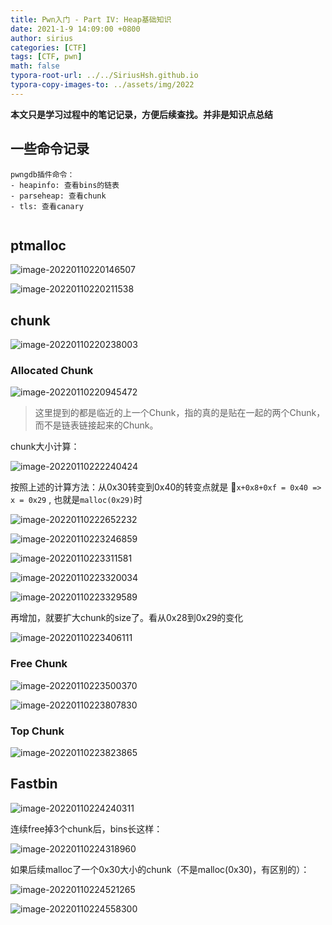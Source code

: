 ```yaml
---
title: Pwn入门 - Part IV: Heap基础知识
date: 2021-1-9 14:09:00 +0800
author: sirius
categories: [CTF]
tags: [CTF, pwn]
math: false
typora-root-url: ../../SiriusHsh.github.io
typora-copy-images-to: ../assets/img/2022
---
```




**本文只是学习过程中的笔记记录，方便后续查找。并非是知识点总结**





## 一些命令记录

```
pwngdb插件命令：
- heapinfo: 查看bins的链表
- parseheap: 查看chunk
- tls: 查看canary


```





## ptmalloc

![image-20220110220146507](/assets/img/2022/image-20220110220146507.png)

![image-20220110220211538](/assets/img/2022/image-20220110220211538.png)



## chunk

![image-20220110220238003](/assets/img/2022/image-20220110220238003.png)

### Allocated Chunk

![image-20220110220945472](/assets/img/2022/image-20220110220945472.png)

> 这里提到的都是临近的上一个Chunk，指的真的是贴在一起的两个Chunk，而不是链表链接起来的Chunk。

chunk大小计算：

![image-20220110222240424](/assets/img/2022/image-20220110222240424.png)

按照上述的计算方法：从0x30转变到0x40的转变点就是   `x+0x8+0xf = 0x40 => x = 0x29` , 也就是`malloc(0x29)`时

![image-20220110222652232](/assets/img/2022/image-20220110222652232.png)

![image-20220110223246859](/assets/img/2022/image-20220110223246859.png)

![image-20220110223311581](/assets/img/2022/image-20220110223311581.png)

![image-20220110223320034](/assets/img/2022/image-20220110223320034.png)

![image-20220110223329589](/assets/img/2022/image-20220110223329589.png)



再增加，就要扩大chunk的size了。看从0x28到0x29的变化

![image-20220110223406111](/assets/img/2022/image-20220110223406111.png)



### Free Chunk

![image-20220110223500370](/assets/img/2022/image-20220110223500370.png)

![image-20220110223807830](/assets/img/2022/image-20220110223807830.png)



### Top Chunk

![image-20220110223823865](/assets/img/2022/image-20220110223823865.png)



## Fastbin

![image-20220110224240311](/assets/img/2022/image-20220110224240311.png)

连续free掉3个chunk后，bins长这样：

![image-20220110224318960](/assets/img/2022/image-20220110224318960.png)

如果后续malloc了一个0x30大小的chunk（不是malloc(0x30)，有区别的）：

![image-20220110224521265](/assets/img/2022/image-20220110224521265.png)

![image-20220110224558300](/assets/img/2022/image-20220110224558300.png)